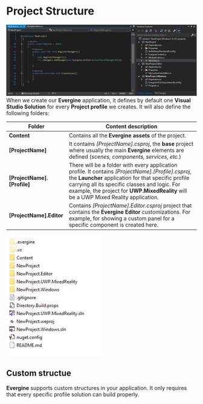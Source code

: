 # Project Structure
![Project Structure](images/projectStructure.png)
When we create our **Evergine** application, it defines by default one **Visual Studio Solution** for every **Project profile** we creates. It will also define the following folders:

| Folder | Content description |
| ------ | ------------------- |
| **Content** | Contains all the **Evergine assets** of the project.   |
| **[ProjectName]**| It contains _[ProjectName].csproj_, the **base** project where usually the main **Evergine** elements are defined (_scenes, components, services, etc._) |defined here.|
| **[ProjectName].[Profile]** | There will be a folder with every application profile. It contains _[ProjectName].[Profile].csproj_,  the **Launcher** application for that specific profile carrying all its specific classes and logic. For example, the project for **UWP.MixedReality** will be a UWP Mixed Reality application. |
| **[ProjectName].Editor**| Contains _[ProjectName].Editor.csproj_ project that contains the **Evergine Editor** customizations. For example, for showing a custom panel for a specific component is created here. 

![Project Folder](images/projectFolder.png)

## Custom structue
**Evergine** supports custom structures in your application. It only requires that every specific profile solution can build properly.
